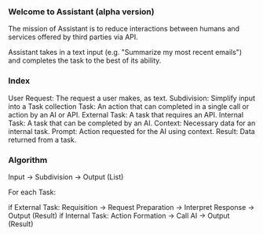 ### Welcome to Assistant (alpha version)

The mission of Assistant is to reduce interactions between humans and services offered by third parties via API.

Assistant takes in a text input (e.g. "Summarize my most recent emails") and completes the task to the best of its ability.

### Index

User Request: The request a user makes, as text.
Subdivision: Simplify input into a Task collection
Task: An action that can completed in a single call or action by an AI or API.
External Task: A task that requires an API.
Internal Task: A task that can be completed by an AI.
Context: Necessary data for an internal task.
Prompt: Action requested for the AI using context.
Result: Data returned from a task.

### Algorithm

Input -> Subdivision -> Output (List<Task>)

For each Task:

if External Task: Requisition -> Request Preparation -> Interpret Response -> Output (Result)
if Internal Task: Action Formation -> Call AI -> Output (Result)